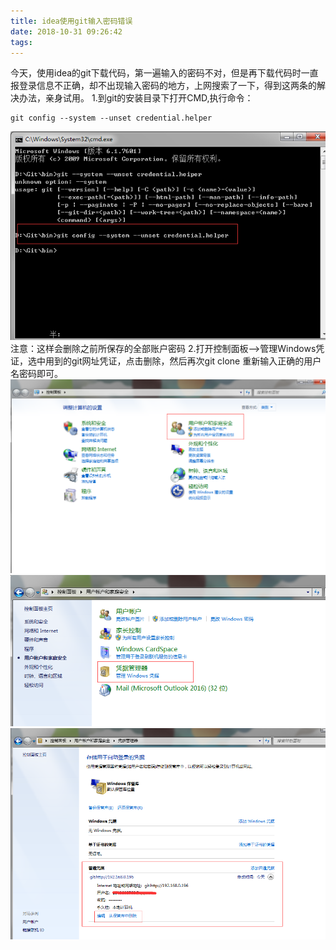 ```yaml
---
title: idea使用git输入密码错误
date: 2018-10-31 09:26:42
tags:
---
```


今天，使用idea的git下载代码，第一遍输入的密码不对，但是再下载代码时一直报登录信息不正确，却不出现输入密码的地方，上网搜索了一下，得到这两条的解决办法，亲身试用。
1.到git的安装目录下打开CMD,执行命令：
```
git config --system --unset credential.helper
```
![1](/images/idea使用git输入密码错误/1.png)
注意：这样会删除之前所保存的全部账户密码
2.打开控制面板-->管理Windows凭证，选中用到的git网址凭证，点击删除，然后再次git clone 重新输入正确的用户名密码即可。
![2](/images/idea使用git输入密码错误/2.png)
![3](/images/idea使用git输入密码错误/3.png)
![4](/images/idea使用git输入密码错误/4.png)